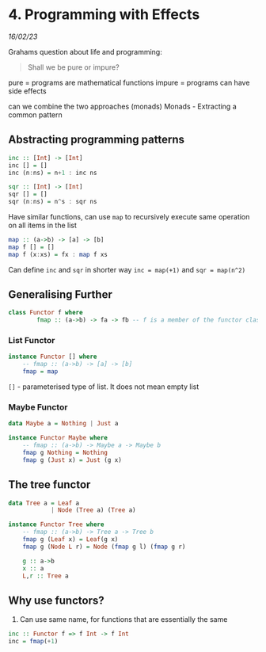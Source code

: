 # 4. Programming with Effects
_16/02/23_

Grahams question about life and programming:
> Shall we be pure or impure?

pure = programs are mathematical functions
impure = programs can have side effects

can we combine the two approaches (monads)
Monads - Extracting a common pattern

## Abstracting programming patterns
```haskell
inc :: [Int] -> [Int]
inc [] = []
inc (n:ns) = n+1 : inc ns

sqr :: [Int] -> [Int]
sqr [] = []
sqr (n:ns) = n^s : sqr ns
```
Have similar functions, can use `map` to recursively execute same operation on all items in the list

```haskell
map :: (a->b) -> [a] -> [b]
map f [] = []
map f (x:xs) = fx : map f xs
```

Can define `inc` and `sqr` in shorter way
`inc = map(+1)` and `sqr = map(n^2)`

## Generalising Further
```haskell
class Functor f where
		fmap :: (a->b) -> fa -> fb -- f is a member of the functor class if it follows the fmap rule successfully 
```

### List Functor
```haskell
instance Functor [] where
	-- fmap :: (a->b) -> [a] -> [b]
	fmap = map
```

`[]` - parameterised type of list. It does not mean empty list

### Maybe Functor
```haskell
data Maybe a = Nothing | Just a

instance Functor Maybe where
	-- fmap :: (a->b) -> Maybe a -> Maybe b
	fmap g Nothing = Nothing
	fmap g (Just x) = Just (g x)
```

## The tree functor
```haskell
data Tree a = Leaf a
			| Node (Tree a) (Tree a)

```

```haskell
instance Functor Tree where
	-- fmap :: (a->b) -> Tree a -> Tree b
	fmap g (Leaf x) = Leaf(g x)
	fmap g (Node L r) = Node (fmap g l) (fmap g r)

	g :: a->b
	x :: a
	L,r :: Tree a
```

## Why use functors?
1. Can use same name, for functions that are essentially the same

```haskell
inc :: Functor f => f Int -> f Int
inc = fmap(+1)

```